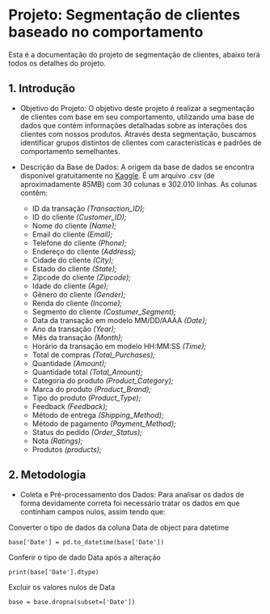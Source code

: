 # Projeto: Segmentação de clientes baseado no comportamento

Esta é a documentação do projeto de segmentação de clientes, abaixo terá todos os detalhes do projeto.

## 1. Introdução

* Objetivo do Projeto: O objetivo deste projeto é realizar a segmentação de clientes com base em seu comportamento, utilizando uma base de dados que contém informações detalhadas sobre as interações dos clientes com nossos produtos. Através desta segmentação, buscamos identificar grupos distintos de clientes com características e padrões de comportamento semelhantes.

*	Descrição da Base de Dados: A origem da base de dados se encontra disponível gratuitamente no [Kaggle](https://www.kaggle.com/datasets/sahilprajapati143/retail-analysis-large-dataset/data). É um arquivo .csv (de aproximadamente 85MB) com 30 colunas e 302.010 linhas. As colunas contêm:
	*	ID da transação *(Transaction_ID);*
	*	ID do cliente *(Customer_ID);*
	*	Nome do cliente *(Name);*
	*	Email do cliente *(Email);*
	*	Telefone do cliente *(Phone);*
	*	Endereço do cliente *(Address);*
	*	Cidade do cliente *(City);*
	*	Estado do cliente *(State);*
	*	Zipcode do cliente *(Zipcode);*
	*	Idade do cliente *(Age);*
	*	Gênero do cliente *(Gender);*
	*	Renda do cliente *(Income);*
	*	Segmento do cliente *(Costumer_Segment);*
	*	Data da transação em modelo MM/DD/AAAA *(Date);*
	*	Ano da transação *(Year);*
	*	Mês da transação *(Month);*
	*	Horário da transação em modelo HH:MM:SS *(Time);*
	*	Total de compras *(Total_Purchases);*
	*	Quantidade *(Amount);*
	*	Quantidade total *(Total_Amount);*
	*	Categoria do produto *(Product_Category);*
	*	Marca do produto *(Product_Brand);*
	*	Tipo do produto *(Product_Type);*
	*	Feedback *(Feedback);*
	*	Método de entrega *(Shipping_Method);*
	*	Método de pagamento *(Payment_Method);*
	*	Status do pedido *(Order_Status);*
	*	Nota *(Ratings);*
	*	Produtos *(products);*

 ## 2. Metodologia

* Coleta e Pré-processamento dos Dados: Para analisar os dados de forma devidamente correta foi necessário tratar os dados em que continham campos nulos, assim tendo que:

Converter o tipo de dados da coluna Data de object para datetime
```
base['Date'] = pd.to_datetime(base['Date'])
```
Conferir o tipo de dado Data após a alteração
```
print(base['Date'].dtype)
```
Excluir os valores nulos de Data
```
base = base.dropna(subset=['Date'])
```
